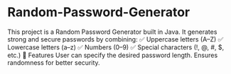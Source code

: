 # Random-Password-Generator
This project is a Random Password Generator built in Java. It generates strong and secure passwords by combining:  ✅ Uppercase letters (A–Z)  ✅ Lowercase letters (a–z)  ✅ Numbers (0–9)  ✅ Special characters (!, @, #, $, etc.)  🎯 Features  User can specify the desired password length.  Ensures randomness for better security.  
